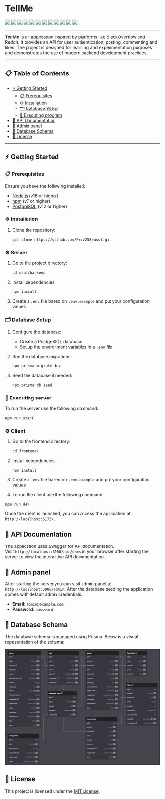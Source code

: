 # **TellMe**

<div>
    <img src="https://img.shields.io/badge/nestjs-E0234E?style=for-the-badge&logo=nestjs&logoColor=white" height="30"/>
    <img src="https://img.shields.io/badge/TypeScript-007ACC?style=for-the-badge&logo=typescript&logoColor=white" height="30"/>
    <img src="https://img.shields.io/badge/JWT-000000?style=for-the-badge&logo=JSON%20web%20tokens&logoColor=white" height="30"/>
    <img src="https://img.shields.io/badge/React-20232A?style=for-the-badge&logo=react&logoColor=61DAFB" height="30"/>
    <img src="https://img.shields.io/badge/Redux-593D88?style=for-the-badge&logo=redux&logoColor=white" height="30"/>
    <img src="https://img.shields.io/badge/Tailwind_CSS-38B2AC?style=for-the-badge&logo=tailwind-css&logoColor=white" height="30"/>
    <img src="	https://img.shields.io/badge/Vite-B73BFE?style=for-the-badge&logo=vite&logoColor=FFD62E" height="30"/>
    <img src="https://img.shields.io/badge/axios-671ddf?&style=for-the-badge&logo=axios&logoColor=white" height="30"/>
    <img src="https://img.shields.io/badge/Zod-000000?style=for-the-badge&logo=zod&logoColor=3068B7" height="30"/>
    <img src="https://img.shields.io/badge/PostgreSQL-316192?style=for-the-badge&logo=postgresql&logoColor=white" height="30"/>
    <img src="https://img.shields.io/badge/Prisma-3982CE?style=for-the-badge&logo=Prisma&logoColor=white" height="30"/>
    <img src="https://img.shields.io/badge/Swagger-85EA2D?style=for-the-badge&logo=Swagger&logoColor=white" height="30"/>
</div>

---

**TellMe** is an application inspired by platforms like StackOverflow and Reddit. It provides an API for user authentication, posting, commenting and likes. The project is designed for learning and experimentation purposes and demonstrates the use of modern backend development practices.

---

## 📋 Table of Contents

- [⚡️ Getting Started](#getting-started)
  - [📋 Prerequisites](#prerequisites)
  - [⚙️ Installation](#installation)
  - [🗂 Database Setup](#database-setup)
  - [🚀 Executing program](#executing-program)
- [📄 API Documentation](#api-documentation)
- [🔐 Admin panel](#admin-panel)
- [📝 Database Schema](#database-schema)
- [🧾 License](#license)

---

## <a name="getting-started">⚡️ Getting Started</a>

### <a name="prerequisites">📋 Prerequisites</a>

Ensure you have the following installed:

- [Node.js](https://nodejs.org/en) (v16 or higher)
- [npm](https://www.npmjs.com) (v7 or higher)
- [PostgreSQL](https://www.postgresql.org) (v12 or higher)

### <a name="installation">⚙️ Installation</a>

1. Clone the repository:

   ```bash
   git clone https://github.com/Prov258/usof.git
   ```

### <a name="server">⚙️ Server</a>

1. Go to the project directory:

   ```bash
   cd usof/backend
   ```

2. Install dependencies:

   ```bash
   npm install
   ```

3. Create a `.env` file based on `.env.example` and put your configuration values

### <a name="database-setup">🗂 Database Setup</a>

1. Configure the database:
   - Create a PostgreSQL database
   - Set up the environment variables in a `.env` file
2. Run the database migrations:

   ```bash
   npx prisma migrate dev
   ```

3. Seed the database if needed:

   ```bash
   npx prisma db seed
   ```

### <a name="executing-server">🚀 Executing server</a>

To run the server use the following command:

```bash
npm run start
```

### <a name="client">⚙️ Client</a>

1. Go to the frontend directory:

   ```bash
   cd frontend/
   ```

2. Install dependencies:

   ```bash
   npm install
   ```

3. Create a `.env` file based on `.env.example` and put your configuration values

4. To run the client use the following command:

```bash
npm run dev
```

Once the client is launched, you can access the application at `http://localhost:5173/`.

## <a name="api-documentation">📄 API Documentation</a>

The application uses Swagger for API documentation.\
Visit `http://localhost:3000/api/docs` in your browser after starting the server to view the interactive API documentation.

## <a name="admin-panel">🔐 Admin panel</a>

After starting the server you can visit admin panel at `http://localhost:3000/admin`. After the database seeding the application comes with default admin credentials:

- **Email**: `admin@example.com`
- **Password**: `password`

## <a name="database-schema">📝 Database Schema</a>

The database schema is managed using Prisma. Below is a visual repesentation of the schema:

<p align="center">
  <img src="backend/prisma/db.png"/>
</p>

## <a name="license">🧾 License</a>

This project is licensed under the [MIT License](http://opensource.org/licenses/MIT).
